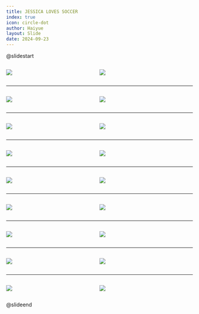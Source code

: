 ```yaml
---
title: JESSICA LOVES SOCCER
index: true
icon: circle-dot
author: Haiyue
layout: Slide
date: 2024-09-23
---
```

 
@slidestart

<div style="display:flex">
<div style="flex:1">

![](https://raw.githubusercontent.com/yclord/reading/refs/heads/master/english/Level-L/JESSICA%20LOVES%20SOCCER/001.webp)
</div>
<div style="flex:1">

![](https://raw.githubusercontent.com/yclord/reading/refs/heads/master/english/Level-L/JESSICA%20LOVES%20SOCCER/002.webp)
</div>
</div>

---

<div style="display:flex">
<div style="flex:1">

![](https://raw.githubusercontent.com/yclord/reading/refs/heads/master/english/Level-L/JESSICA%20LOVES%20SOCCER/003.webp)
</div>
<div style="flex:1">

![](https://raw.githubusercontent.com/yclord/reading/refs/heads/master/english/Level-L/JESSICA%20LOVES%20SOCCER/004.webp)
</div>
</div>

---

<div style="display:flex">
<div style="flex:1">

![](https://raw.githubusercontent.com/yclord/reading/refs/heads/master/english/Level-L/JESSICA%20LOVES%20SOCCER/005.webp)
</div>
<div style="flex:1">

![](https://raw.githubusercontent.com/yclord/reading/refs/heads/master/english/Level-L/JESSICA%20LOVES%20SOCCER/006.webp)
</div>
</div>

---

<div style="display:flex">
<div style="flex:1">

![](https://raw.githubusercontent.com/yclord/reading/refs/heads/master/english/Level-L/JESSICA%20LOVES%20SOCCER/007.webp)
</div>
<div style="flex:1">

![](https://raw.githubusercontent.com/yclord/reading/refs/heads/master/english/Level-L/JESSICA%20LOVES%20SOCCER/008.webp)
</div>
</div>

---

<div style="display:flex">
<div style="flex:1">

![](https://raw.githubusercontent.com/yclord/reading/refs/heads/master/english/Level-L/JESSICA%20LOVES%20SOCCER/009.webp)
</div>
<div style="flex:1">

![](https://raw.githubusercontent.com/yclord/reading/refs/heads/master/english/Level-L/JESSICA%20LOVES%20SOCCER/010.webp)
</div>
</div>

---

<div style="display:flex">
<div style="flex:1">

![](https://raw.githubusercontent.com/yclord/reading/refs/heads/master/english/Level-L/JESSICA%20LOVES%20SOCCER/011.webp)
</div>
<div style="flex:1">

![](https://raw.githubusercontent.com/yclord/reading/refs/heads/master/english/Level-L/JESSICA%20LOVES%20SOCCER/012.webp)
</div>
</div>

---

<div style="display:flex">
<div style="flex:1">

![](https://raw.githubusercontent.com/yclord/reading/refs/heads/master/english/Level-L/JESSICA%20LOVES%20SOCCER/013.webp)
</div>
<div style="flex:1">

![](https://raw.githubusercontent.com/yclord/reading/refs/heads/master/english/Level-L/JESSICA%20LOVES%20SOCCER/014.webp)
</div>
</div>

---

<div style="display:flex">
<div style="flex:1">

![](https://raw.githubusercontent.com/yclord/reading/refs/heads/master/english/Level-L/JESSICA%20LOVES%20SOCCER/015.webp)
</div>
<div style="flex:1">

![](https://raw.githubusercontent.com/yclord/reading/refs/heads/master/english/Level-L/JESSICA%20LOVES%20SOCCER/016.webp)
</div>
</div>

---

<div style="display:flex">
<div style="flex:1">

![](https://raw.githubusercontent.com/yclord/reading/refs/heads/master/english/Level-L/JESSICA%20LOVES%20SOCCER/017.webp)
</div>
<div style="flex:1">

![](https://raw.githubusercontent.com/yclord/reading/refs/heads/master/english/Level-L/JESSICA%20LOVES%20SOCCER/018.webp)
</div>
</div>

@slideend